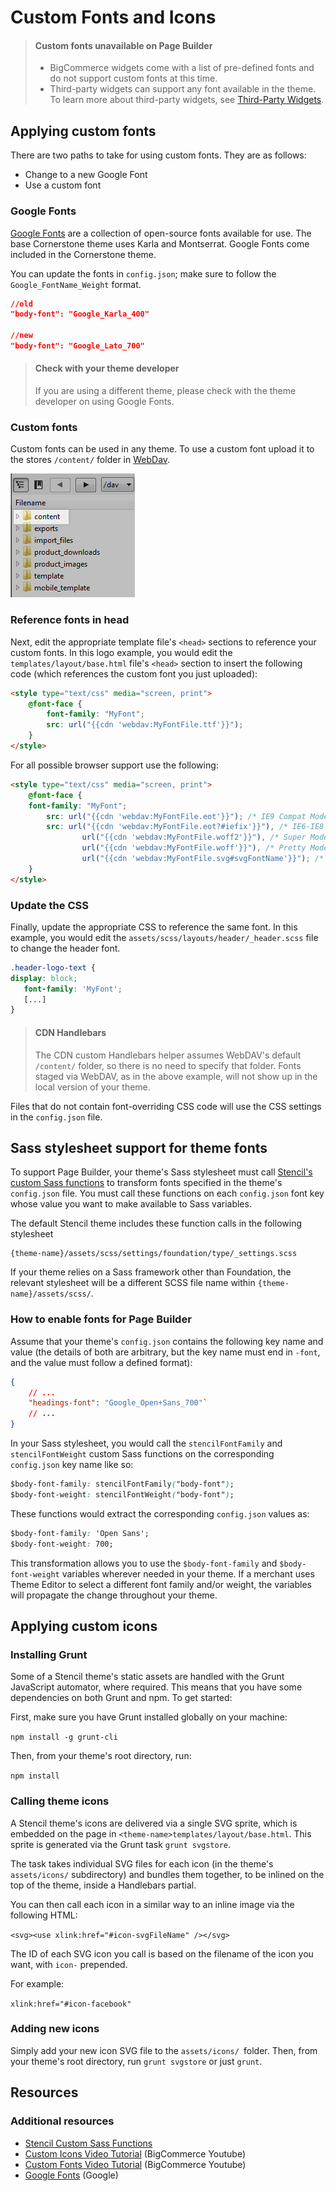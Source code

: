 # Custom Fonts and Icons

<!-- theme: warning -->

> #### Custom fonts unavailable on Page Builder
>
> * BigCommerce widgets come with a list of pre-defined fonts and do not support custom fonts at this time. 
> * Third-party widgets can support any font available in the theme. To learn more about third-party widgets, see [Third-Party Widgets](/stencil-docs/page-builder/third-party-widgets).



<a id="markdown-applying-custom-fonts" name="applying-custom-fonts"></a>

## Applying custom fonts

There are two paths to take for using custom fonts. They are as follows:
- Change to a new Google Font
- Use a custom font

### Google Fonts

[Google Fonts](https://fonts.google.com/) are a collection of open-source fonts available for use. The base Cornerstone theme uses Karla and Montserrat. Google Fonts come included in the Cornerstone theme.  

You can update the fonts in `config.json`; make sure to follow the `Google_FontName_Weight` format.

```json
//old
"body-font": "Google_Karla_400"

//new
"body-font": "Google_Lato_700"
```

<!-- theme: info -->

> #### Check with your theme developer
> If you are using a different theme, please check with the theme developer on using Google Fonts.



### Custom fonts

Custom fonts can be used in any theme. To use a custom font upload it to the stores `/content/` folder in [WebDav](https://support.bigcommerce.com/s/article/File-Access-WebDAV).

![content folder markdown](https://raw.githubusercontent.com/bigcommerce/dev-docs/master/assets/images/content_folder_webdav.png "Content Folder Webdav")

### Reference fonts in head

Next, edit the appropriate template file's `<head>` sections to reference your custom fonts. In this logo example, you would edit the `templates/layout/base.html` file's `<head>` section to insert the following code (which references the custom font you just uploaded):

```html
<style type="text/css" media="screen, print">
    @font-face {
        font-family: "MyFont";
        src: url("{{cdn 'webdav:MyFontFile.ttf'}}");
    }
</style>
```

For all possible browser support use the following:

```html
<style type="text/css" media="screen, print">
    @font-face {
    font-family: "MyFont";
        src: url("{{cdn 'webdav:MyFontFile.eot'}}"); /* IE9 Compat Modes */
        src: url("{{cdn 'webdav:MyFontFile.eot?#iefix'}}"), /* IE6-IE8 */
                url("{{cdn 'webdav:MyFontFile.woff2'}}"), /* Super Modern Browsers */
                url("{{cdn 'webdav:MyFontFile.woff'}}"), /* Pretty Modern Browsers */
                url("{{cdn 'webdav:MyFontFile.svg#svgFontName'}}"); /* Legacy iOS */
    }
</style>
```

### Update the CSS

Finally, update the appropriate CSS to reference the same font. In this example, you would edit the `assets/scss/layouts/header/_header.scss` file to change the header font.

```css
.header-logo-text {
display: block;
   font-family: 'MyFont';
   [...]
}
```

<!-- theme: info -->
> #### CDN Handlebars
> The CDN custom Handlebars helper assumes WebDAV's default `/content/` folder, so there is no need to specify that folder.
> Fonts staged via WebDAV, as in the above example, will not show up in the local version of your theme.



Files that do not contain font-overriding CSS code will use the CSS settings in the `config.json` file.

<a id="markdown-sass-stylesheet-support-for-theme-fonts" name="sass-stylesheet-support-for-theme-fonts"></a>

## Sass stylesheet support for theme fonts

To support Page Builder, your theme's Sass stylesheet must call [Stencil's custom Sass functions](/stencil-docs/storefront-customization/custom-sass-functions) to transform fonts specified in the theme's `config.json` file. You must call these functions on each `config.json` font key whose value you want to make available to Sass variables.

The default Stencil theme includes these function calls in the following stylesheet

```
{theme-name}/assets/scss/settings/foundation/type/_settings.scss
```

If your theme relies on a Sass framework other than Foundation, the relevant stylesheet will be a different SCSS file name within `{theme-name}/assets/scss/`.

### How to enable fonts for Page Builder

Assume that your theme's `config.json` contains the following key name and value (the details of both are arbitrary, but the key name must end in `-font`, and the value must follow a defined format):

```json
{
    // ...
    "headings-font": "Google_Open+Sans_700"`
    // ...
}
```

In your Sass stylesheet, you would call the `stencilFontFamily` and `stencilFontWeight` custom Sass functions on the corresponding `config.json` key name like so:

```css
$body-font-family: stencilFontFamily("body-font");
$body-font-weight: stencilFontWeight("body-font");
```

These functions would extract the corresponding `config.json` values as:

```css
$body-font-family: 'Open Sans';
$body-font-weight: 700;
```

This transformation allows you to use the `$body-font-family` and `$body-font-weight` variables wherever needed in your theme. If a merchant uses Theme Editor to select a different font family and/or weight, the variables will propagate the change throughout your theme.

<a id="markdown-applying-custom-icons" name="applying-custom-icons"></a>

## Applying custom icons

### Installing Grunt

Some of a Stencil theme's static assets are handled with the Grunt JavaScript automator, where required. This means that you have some dependencies on both Grunt and npm. To get started:

First, make sure you have Grunt installed globally on your machine:

`npm install -g grunt-cli`

Then, from your theme's root directory, run:

`npm install`

### Calling theme icons

A Stencil theme's icons are delivered via a single SVG sprite, which is embedded on the page in
`<theme-name>templates/layout/base.html`. This sprite is generated via the Grunt task `grunt svgstore`.

The task takes individual SVG files for each icon (in the theme's `assets/icons/` subdirectory) and bundles them together, to be inlined on the top of the theme, inside a Handlebars partial.

You can then call each icon in a similar way to an inline image via the following HTML:

`<svg><use xlink:href="#icon-svgFileName" /></svg>`

The ID of each SVG icon you call is based on the filename of the icon you want, with `icon-` prepended.

For example:

`xlink:href="#icon-facebook"`

### Adding new icons

Simply add your new icon SVG file to the `assets/icons/ `folder. Then, from your theme's root directory, run `grunt svgstore` or just `grunt`.

## Resources

### Additional resources
* [Stencil Custom Sass Functions](/stencil-docs/storefront-customization/custom-sass-functions)
* [Custom Icons Video Tutorial](https://www.youtube.com/watch?v=ZwrVN5QrEZY)  (BigCommerce Youtube)
* [Custom Fonts Video Tutorial](https://www.youtube.com/watch/-w7Hbn_p_pw) (BigCommerce Youtube)
* [Google Fonts](https://fonts.google.com/) (Google)
